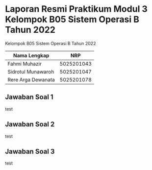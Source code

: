 # Laporan Resmi Praktikum Modul 3 Kelompok B05 Sistem Operasi B Tahun 2022   

Kelompok B05 Sistem Operasi B Tahun 2022  

Nama Lengkap | NRP
------------- | -------------
Fahmi Muhazir        | 5025201043
Sidrotul Munawaroh   | 5025201047
Rere Arga Dewanata   | 5025201078 

## Jawaban Soal 1  
test   

## Jawaban Soal 2  
test    

## Jawaban Soal 3  
test  
